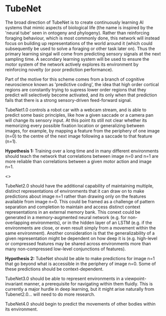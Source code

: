 # TubeNet

The broad direction of TubeNet is to create continuously learning AI systems that mimic aspects of biological life (the name is inspired by the 'neural tube' seen in ontogeny and phylogeny). Rather than reinforcing foraging behaviour, which is most commonly done, this network will instead focus on building up representations of the world around it (which could subsequently be used to solve a foraging or other task later on). Thus the primary learning singal will come from predicting sensory signals at the next sampling time. A secondary learning system will be used to ensure the motor system of the network actively explores its environment by reinforcing novelty (or poor prediction performance). 

Part of the motive for this scheme comes from a branch of cognitive neuroscience known as 'predictive coding', the idea that high order cortical regions are constantly trying to supress lower order regions that they predict will selectively become activated, and its only when that prediction fails that there is a strong sensory-driven feed-forward signal.

TubeNet1.0 controls a robot car with a webcam stream, and is able to predict some basic principles, like how a given saccade or a camera pan will change its sensory input. At this point its still not clear whether its memorizing every possible fixation location or generalizing between images, for example, by mapping a feature from the periphery of one image (n=0) to the centre of the next image following a saccade to that feature (n=1). 

**Hypothesis 1:** Training over a long time and in many different environments should teach the network that correlations between image n=0 and n=1 are more reliable than correlations between a given motor action and image n=1.

<<pending qualitative demo that this is true>>


TubeNet2.0 should have the additional capability of maintaining multiple, distinct representations of environments that it can draw on to make predictions about image n=1 rather than drawing only on the features available from image n=0. This could be framed as a challenge of pattern separation and completion to maintain and access distinct context representations in an external memory bank. This conext could be generated in a memory-augmented neural network (e.g. for non-overlapping environments), or in the hidden layer of an LSTM (e.g. if the environments are close, or even result simply from a movement within the same environment). Another consideration is that the generalizability of a given representation might be dependent on how deep it is (e.g. high-level or compressed features may be shared across environments more than many non-compressed low-level conjunctions of features). 

**Hypothesis 2:** TubeNet should be able to make predictions for image n=1 that go beyond what is accessible in the periphery of image n=0. Some of these predictions should be context-dependent.


TubeNet3.0 should be able to represent environments in a viewpoint-invariant manner, a prerequisite for navigating within them fluidly. This is currently a major hurdle in deep learning, but it might arise naturally from Tubenet2.0... will need to do more research. 


TubeNet4.0 should begin to predict the movements of other bodies within its environment.
